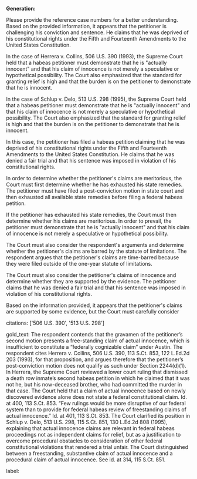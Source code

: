 **Generation:**

 <answer>

Please provide the reference case numbers for a better understanding. Based on the provided information, it appears that the petitioner is challenging his conviction and sentence. He claims that he was deprived of his constitutional rights under the Fifth and Fourteenth Amendments to the United States Constitution.

In the case of Herrera v. Collins, 506 U.S. 390 (1993), the Supreme Court held that a habeas petitioner must demonstrate that he is "actually innocent" and that his claim of innocence is not merely a speculative or hypothetical possibility. The Court also emphasized that the standard for granting relief is high and that the burden is on the petitioner to demonstrate that he is innocent.

In the case of Schlup v. Delo, 513 U.S. 298 (1995), the Supreme Court held that a habeas petitioner must demonstrate that he is "actually innocent" and that his claim of innocence is not merely a speculative or hypothetical possibility. The Court also emphasized that the standard for granting relief is high and that the burden is on the petitioner to demonstrate that he is innocent.

In this case, the petitioner has filed a habeas petition claiming that he was deprived of his constitutional rights under the Fifth and Fourteenth Amendments to the United States Constitution. He claims that he was denied a fair trial and that his sentence was imposed in violation of his constitutional rights.

In order to determine whether the petitioner's claims are meritorious, the Court must first determine whether he has exhausted his state remedies. The petitioner must have filed a post-conviction motion in state court and then exhausted all available state remedies before filing a federal habeas petition.

If the petitioner has exhausted his state remedies, the Court must then determine whether his claims are meritorious. In order to prevail, the petitioner must demonstrate that he is "actually innocent" and that his claim of innocence is not merely a speculative or hypothetical possibility.

The Court must also consider the respondent's arguments and determine whether the petitioner's claims are barred by the statute of limitations. The respondent argues that the petitioner's claims are time-barred because they were filed outside of the one-year statute of limitations.

The Court must also consider the petitioner's claims of innocence and determine whether they are supported by the evidence. The petitioner claims that he was denied a fair trial and that his sentence was imposed in violation of his constitutional rights.

Based on the information provided, it appears that the petitioner's claims are supported by some evidence, but the Court must carefully consider

citations: ['506 U.S. 390', '513 U.S. 298']

gold_text: The respondent contends that the gravamen of the petitioner’s second motion presents a free-standing claim of actual innocence, which is insufficient to constitute a “federally cognizable claim” under Austin. The respondent cites Herrera v. Collins, 506 U.S. 390, 113 S.Ct. 853, 122 L.Ed.2d 203 (1993), for that proposition, and argues therefore that the petitioner’s post-conviction motion does not qualify as such under Section 2244(d)(1). In Herrera, the Supreme Court reviewed a lower court ruling that dismissed a death row inmate’s second habeas petition in which he claimed that it was not he, but his now-deceased brother, who had committed the murder in that case. The Court held that a claim of actual innocence based on newly discovered evidence alone does not state a federal constitutional claim. Id. at 400, 113 S.Ct. 853. “Few rulings would be more disruptive of our federal system than to provide for federal habeas review of freestanding claims of actual innocence.” Id. at 401, 113 S.Ct. 853. The Court clarified its position in Schlup v. Delo, 513 U.S. 298, 115 S.Ct. 851, 130 L.Ed.2d 808 (1995), explaining that actual innocence claims are relevant in federal habeas proceedings not as independent claims for relief, but as a justification to overcome procedural obstacles to consideration of other federal constitutional violations that rendered a trial unfair. The Court distinguished between a freestanding, substantive claim of actual innocence and a procedural claim of actual innocence. See id. at 314, 115 S.Ct. 851.

label: 